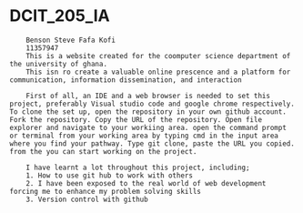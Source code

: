 # DCIT_205_IA

        Benson Steve Fafa Kofi
        11357947        
        This is a website created for the coomputer science department of the university of ghana. 
        This isn ro create a valuable online prescence and a platform for communication, information dissemination, and interaction

        First of all, an IDE and a web browser is needed to set this project, preferably Visual studio code and google chrome respectively. To clone the set up, open the repository in your own github account. Fork the repository. Copy the URL of the repository. Open file explorer and navigate to your workiing area. open the command prompt or terminal from your working area by typing cmd in the input area where you find your pathway. Type git clone, paste the URL you copied. from the you can start working on the project.

        I have learnt a lot throughout this project, including;
        1. How to use git hub to work with others
        2. I have been exposed to the real world of web development forcing me to enhance my problem solving skills
        3. Version control with github 
    
